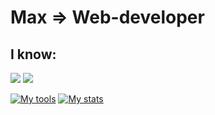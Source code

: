 # Max => Web-developer

## I know:
<img src="{https://img.shields.io/badge/TypeScript-007ACC?style=for-the-badge&logo=typescript&logoColor=white}" />
<img src="{https://img.shields.io/badge/React-20232A?style=for-the-badge&logo=react&logoColor=61DAFB}" />

[![My tools](https://github-readme-stats-git-masterrstaa-rickstaa.vercel.app/api/top-langs/?username=funsionx&hide=html,scss,css,python,astro,dockerfile&theme=dracula)](https://github.com/funsionx/github-readme-stats)
[![My stats](https://github-readme-stats.vercel.app/api?username=funsionx&hide=stars,issues,contribs&theme=dracula)](https://github.com/funsionx/github-readme-stats)
